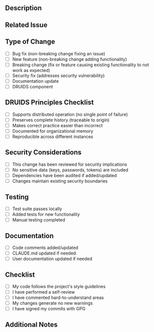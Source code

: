 ## Description
<!-- Describe your changes in detail -->

## Related Issue
<!-- Link to relevant issue: Fixes #(issue) -->

## Type of Change
<!-- Mark relevant options with an "x" -->

- [ ] Bug fix (non-breaking change fixing an issue)
- [ ] New feature (non-breaking change adding functionality)
- [ ] Breaking change (fix or feature causing existing functionality to not work as expected)
- [ ] Security fix (addresses security vulnerability)
- [ ] Documentation update
- [ ] DRUIDS component

## DRUIDS Principles Checklist
<!-- For DRUIDS-related changes -->

- [ ] Supports distributed operation (no single point of failure)
- [ ] Preserves complete history (traceable to origin)
- [ ] Makes correct practice easier than incorrect
- [ ] Documented for organizational memory
- [ ] Reproducible across different instances

## Security Considerations
<!-- REQUIRED: Describe any security implications -->

- [ ] This change has been reviewed for security implications
- [ ] No sensitive data (keys, passwords, tokens) are included
- [ ] Dependencies have been audited if added/updated
- [ ] Changes maintain existing security boundaries

## Testing
<!-- Describe the tests you ran -->

- [ ] Test suite passes locally
- [ ] Added tests for new functionality
- [ ] Manual testing completed

## Documentation
<!-- List documentation updates -->

- [ ] Code comments added/updated
- [ ] CLAUDE.md updated if needed
- [ ] User documentation updated if needed

## Checklist

- [ ] My code follows the project's style guidelines
- [ ] I have performed a self-review
- [ ] I have commented hard-to-understand areas
- [ ] My changes generate no new warnings
- [ ] I have signed my commits with GPG

## Additional Notes
<!-- Any additional information that reviewers should know -->